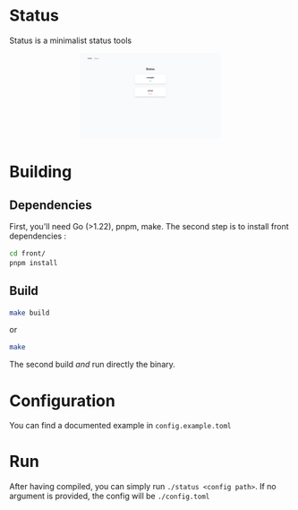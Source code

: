 # Status
Status is a minimalist status tools

<p style="text-align: center;">
  <picture>
    <source media="(prefers-color-scheme: dark)" srcset="doc/assets/home-dark.png" width="50%">
    <img src="doc/assets/home-light.png" width="50%">
  </picture>
</p>

# Building
## Dependencies
First, you'll need Go (>1.22), pnpm, make. The second step is to install front dependencies :
```bash
cd front/
pnpm install
```

## Build
```bash
make build
```

or

```bash
make
```

The second build *and* run directly the binary.

# Configuration
You can find a documented example in `config.example.toml`

# Run
After having compiled, you can simply run `./status <config path>`. If no argument is provided, the config will be `./config.toml`
